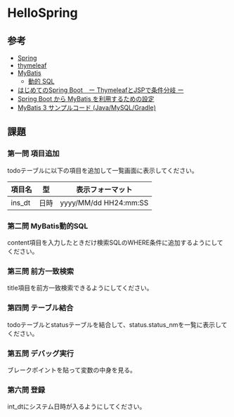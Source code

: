 # HelloSpring

## 参考

* [Spring](https://spring.io/)
* [thymeleaf](https://www.thymeleaf.org/doc/tutorials/3.0/usingthymeleaf_ja.html)
* [MyBatis](https://mybatis.org/mybatis-3/ja/getting-started.html)
  * [動的 SQL](https://mybatis.org/mybatis-3/ja/dynamic-sql.html)
* [はじめてのSpring Boot　ー ThymeleafとJSPで条件分岐 ー](https://www.casleyconsulting.co.jp/blog/engineer/284/)
* [Spring Boot から MyBatis を利用するための設定](https://www.qoosky.io/techs/b6c5688848)
* [MyBatis 3 サンプルコード (Java/MySQL/Gradle)](https://www.qoosky.io/techs/18e2d7f70f)

## 課題

### 第一問 項目追加

todoテーブルに以下の項目を追加して一覧画面に表示してください。

|項目名|型|表示フォーマット|
|---|---|---|
|ins_dt|日時|yyyy/MM/dd HH24:mm:SS|

### 第二問 MyBatis動的SQL

content項目を入力したときだけ検索SQLのWHERE条件に追加するようにしてください。


### 第三問 前方一致検索

title項目を前方一致検索できるようにしてください。

### 第四問 テーブル結合

todoテーブルとstatusテーブルを結合して、status.status_nmを一覧に表示してください。

### 第五問 デバッグ実行

ブレークポイントを貼って変数の中身を見る。

### 第六問 登録

int_dtにシステム日時が入るようにしてください。
